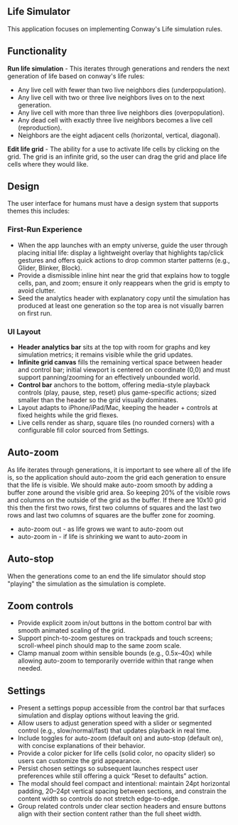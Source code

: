 ## Life Simulator

This application focuses on implementing Conway's Life simulation rules.

## Functionality

**Run life simulation** - This iterates through generations and renders the next generation of life based on conway's life rules:

- Any live cell with fewer than two live neighbors dies (underpopulation).
- Any live cell with two or three live neighbors lives on to the next generation.
- Any live cell with more than three live neighbors dies (overpopulation).
- Any dead cell with exactly three live neighbors becomes a live cell (reproduction).
- Neighbors are the eight adjacent cells (horizontal, vertical, diagonal).

**Edit life grid** - The ability for a use to activate life cells by clicking on the grid. The grid is an infinite grid, so the user can drag the grid and place life cells where they would like.

## Design
The user interface for humans must have a design system that supports themes this includes:

### First-Run Experience
- When the app launches with an empty universe, guide the user through placing initial life: display a lightweight overlay that highlights tap/click gestures and offers quick actions to drop common starter patterns (e.g., Glider, Blinker, Block).
- Provide a dismissible inline hint near the grid that explains how to toggle cells, pan, and zoom; ensure it only reappears when the grid is empty to avoid clutter.
- Seed the analytics header with explanatory copy until the simulation has produced at least one generation so the top area is not visually barren on first run.

### UI Layout
- **Header analytics bar** sits at the top with room for graphs and key simulation metrics; it remains visible while the grid updates.
- **Infinite grid canvas** fills the remaining vertical space between header and control bar; initial viewport is centered on coordinate (0,0) and must support panning/zooming for an effectively unbounded world.
- **Control bar** anchors to the bottom, offering media-style playback controls (play, pause, step, reset) plus game-specific actions; sized smaller than the header so the grid visually dominates.
- Layout adapts to iPhone/iPad/Mac, keeping the header + controls at fixed heights while the grid flexes.
- Live cells render as sharp, square tiles (no rounded corners) with a configurable fill color sourced from Settings.

## Auto-zoom
As life iterates through generations, it is important to see where all of the life is, so the application should auto-zoom the grid each generation to ensure that the life is visible. We should make auto-zoom smooth by adding a buffer zone around the visible grid area. So keeping 20% of the visible rows and columns on the outside of the grid as the buffer. If there are 10x10 grid this then the first two rows, first two columns of squares and the last two rows and last two columns of squares are the buffer zone for zooming.
* auto-zoom out - as life grows we want to auto-zoom out
* auto-zoom in - if life is shrinking we want to auto-zoom in

## Auto-stop
When the generations come to an end the life simulator should stop "playing" the simulation as the simulation is complete.

## Zoom controls
- Provide explicit zoom in/out buttons in the bottom control bar with smooth animated scaling of the grid.
- Support pinch-to-zoom gestures on trackpads and touch screens; scroll-wheel pinch should map to the same zoom scale.
- Clamp manual zoom within sensible bounds (e.g., 0.5x–40x) while allowing auto-zoom to temporarily override within that range when needed.

## Settings
- Present a settings popup accessible from the control bar that surfaces simulation and display options without leaving the grid.
- Allow users to adjust generation speed with a slider or segmented control (e.g., slow/normal/fast) that updates playback in real time.
- Include toggles for auto-zoom (default on) and auto-stop (default on), with concise explanations of their behavior.
- Provide a color picker for life cells (solid color, no opacity slider) so users can customize the grid appearance.
- Persist chosen settings so subsequent launches respect user preferences while still offering a quick “Reset to defaults” action.
- The modal should feel compact and intentional: maintain 24pt horizontal padding, 20–24pt vertical spacing between sections, and constrain the content width so controls do not stretch edge-to-edge.
- Group related controls under clear section headers and ensure buttons align with their section content rather than the full sheet width. 
